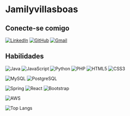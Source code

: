 # Jamilyvillasboas

## Conecte-se comigo 
[![LinkedIn](https://img.shields.io/badge/LinkedIn-56070c?style=for-the-badge&logo=linkedin&logoColor=white)](https://www.linkedin.com/in/jamilyvillasboas/)
[![GitHub](https://img.shields.io/badge/GitHub-56070c?style=for-the-badge&logo=github&logoColor=white)](https://github.com/jamilyvillasboas)
[![Gmail](https://img.shields.io/badge/Gmail-56070c?style=for-the-badge&logo=gmail&logoColor=red)](mailto:jamilyvillasboas03@gmail.com)



## Habilidades
![Java](https://img.shields.io/badge/java-56070c.svg?style=for-the-badge&logo=openjdk&logoColor=white)
![JavaScript](https://img.shields.io/badge/JavaScript-56070c?style=for-the-badge&logo=javascript&logoColor=white)
![Python](https://img.shields.io/badge/python-56070c?style=for-the-badge&logo=python&logoColor=white)
![PHP](https://img.shields.io/badge/PHP-56070c?style=for-the-badge&logo=php&logoColor=white)
![HTML5](https://img.shields.io/badge/HTML5-56070c?style=for-the-badge&logo=html5&logoColor=white)
![CSS3](https://img.shields.io/badge/CSS3-56070c?style=for-the-badge&logo=css3&logoColor=white)

![MySQL](https://img.shields.io/badge/MySQL-56070c?style=for-the-badge&logo=mysql&logoColor=white)
![PostgreSQL](https://img.shields.io/badge/PostgreSQL-56070c?style=for-the-badge&logo=postgresql&logocolor=white)

![Spring](https://img.shields.io/badge/spring-56070c.svg?style=for-the-badge&logo=spring&logoColor=white)
![React](https://img.shields.io/badge/React-56070c?style=for-the-badge&logo=react&logoColor=61DAFB)
![Bootstrap](https://img.shields.io/badge/-boostrap-56070c?style=for-the-badge&logo=bootstrap&labelColor-56070c)

![AWS](https://img.shields.io/badge/AWS-56070c.svg?style=for-the-badge&logo=amazon-aws&logoColor=white)

![Top Langs](https://github-readme-stats-git-masterrstaa-rickstaa.vercel.app/api/top-langs/?username=jamilyvillasboas&layout=compact&bg_color=000&border_color=56070c&title_color=56070c&text_color=56070c)
